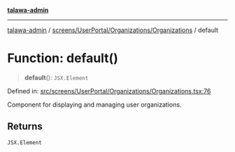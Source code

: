 [**talawa-admin**](../../../../../README.md)

***

[talawa-admin](../../../../../README.md) / [screens/UserPortal/Organizations/Organizations](../README.md) / default

# Function: default()

> **default**(): `JSX.Element`

Defined in: [src/screens/UserPortal/Organizations/Organizations.tsx:76](https://github.com/bint-Eve/talawa-admin/blob/3ea1bc8148fd1f2efa92a17958ea5a5df0d9cc86/src/screens/UserPortal/Organizations/Organizations.tsx#L76)

Component for displaying and managing user organizations.

## Returns

`JSX.Element`

